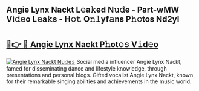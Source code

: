 ## Angie Lynx Nackt L𝚎a𝚔ed N𝚞𝚍e - Part-wMW Vi𝚍𝚎o L𝚎a𝚔s - H𝚘𝚝 O𝚗𝚕yf𝚊ns P𝚑𝚘tos Nd2yI

# <h2><a href="http://kf8waj.oniu.top/?m=Angie+Lynx+Nackt">🔗👉 🔴 Angie Lynx Nackt P𝚑ot𝚘𝚜 V𝚒d𝚎o</a></h2>

[![Angie Lynx Nackt Nu𝚍e𝚜](https://i.imgur.com/0qMVB7G.gif)](http://kf8waj.oniu.top/?m=Angie+Lynx+Nackt)
Social media influencer Angie Lynx Nackt, famed for disseminating dance and lifestyle knowledge, through presentations and personal blogs. Gifted vocalist Angie Lynx Nackt, known for their remarkable singing abilities and achievements in the music world.  
